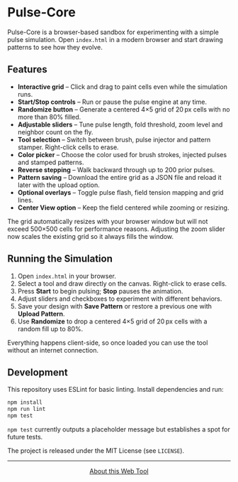 # Pulse-Core

Pulse-Core is a browser-based sandbox for experimenting with a simple pulse simulation. Open `index.html` in a modern browser and start drawing patterns to see how they evolve.

## Features

- **Interactive grid** – Click and drag to paint cells even while the simulation runs.
- **Start/Stop controls** – Run or pause the pulse engine at any time.
- **Randomize button** – Generate a centered 4×5 grid of 20 px cells with no more than 80% filled.
- **Adjustable sliders** – Tune pulse length, fold threshold, zoom level and neighbor count on the fly.
- **Tool selection** – Switch between brush, pulse injector and pattern stamper. Right-click cells to erase.
- **Color picker** – Choose the color used for brush strokes, injected pulses and stamped patterns.
- **Reverse stepping** – Walk backward through up to 200 prior pulses.
- **Pattern saving** – Download the entire grid as a JSON file and reload it later with the upload option.
- **Optional overlays** – Toggle pulse flash, field tension mapping and grid lines.
- **Center View option** – Keep the field centered while zooming or resizing.

The grid automatically resizes with your browser window but will not exceed 500×500 cells for performance reasons.
Adjusting the zoom slider now scales the existing grid so it always fills the window.

## Running the Simulation

1. Open `index.html` in your browser.
2. Select a tool and draw directly on the canvas. Right-click to erase cells.
3. Press **Start** to begin pulsing; **Stop** pauses the animation.
4. Adjust sliders and checkboxes to experiment with different behaviors.
5. Save your design with **Save Pattern** or restore a previous one with **Upload Pattern**.
6. Use **Randomize** to drop a centered 4×5 grid of 20 px cells with a random fill up to 80%.

Everything happens client-side, so once loaded you can use the tool without an internet connection.

## Development

This repository uses ESLint for basic linting. Install dependencies and run:

```sh
npm install
npm run lint
npm test
```

`npm test` currently outputs a placeholder message but establishes a spot for future tests.

The project is released under the MIT License (see `LICENSE`).

---

<p align="center">
  <a href="ABOUT.md" target="_blank">About this Web Tool</a>
</p>
